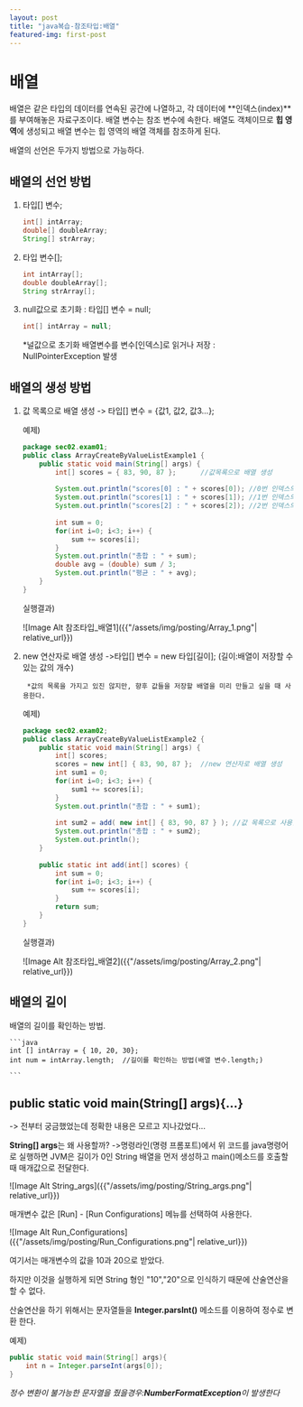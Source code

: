 ```yaml
---
layout: post
title: "java복습-참조타입:배열"
featured-img: first-post
---
```

# 배열
배열은 같은 타입의 데이터를 연속된 공간에 나열하고, 각 데이터에 **인덱스(index)**를 부여해놓은 자료구조이다.
배열 변수는 참조 변수에 속한다. 배열도 객체이므로 **힙 영역**에 생성되고 배열 변수는 힙 영역의 배열 객체를 참조하게 된다.

배열의 선언은 두가지 방법으로 가능하다.

## 배열의 선언 방법

1. 타입[] 변수;

    ```java
    int[] intArray;
    double[] doubleArray;
    String[] strArray;
    ```

1. 타입 변수[];

    ```java
    int intArray[];
    double doubleArray[];
    String strArray[];
    ```

1. null값으로 초기화 : 타입[] 변수 = null;

    ```java
    int[] intArray = null;
    ```
    *널값으로 초기화 배열변수를 변수[인덱스]로 읽거나 저장 : NullPointerException 발생

## 배열의 생성 방법

1. 값 목록으로 배열 생성
    -> 타입[] 변수 = {값1, 값2, 값3...};

    예제)

    ```java
    package sec02.exam01;
    public class ArrayCreateByValueListExample1 {
        public static void main(String[] args) {
            int[] scores = { 83, 90, 87 };      //값목록으로 배열 생성
            
            System.out.println("scores[0] : " + scores[0]); //0번 인덱스의 값
            System.out.println("scores[1] : " + scores[1]); //1번 인덱스의 값
            System.out.println("scores[2] : " + scores[2]); //2번 인덱스의 값
            
            int sum = 0;
            for(int i=0; i<3; i++) {
                sum += scores[i];
            }
            System.out.println("총합 : " + sum);		
            double avg = (double) sum / 3;
            System.out.println("평균 : " + avg);
        }
    }

    ```
    실행결과)

    ![Image Alt 참조타입_배열1]({{"/assets/img/posting/Array_1.png"| relative_url}})

1. new 연산자로 배열 생성
    ->타입[] 변수 = new 타입[길이]; (길이:배열이 저장할 수 있는 값의 개수)

        *값의 목록을 가지고 있진 않지만, 향후 값들을 저장할 배열을 미리 만들고 싶을 때 사용한다.

    예제)

    ```java
    package sec02.exam02;
    public class ArrayCreateByValueListExample2 {
        public static void main(String[] args) {
            int[] scores;
            scores = new int[] { 83, 90, 87 };	//new 연산자로 배열 생성
            int sum1 = 0;
            for(int i=0; i<3; i++) {
                sum1 += scores[i];
            }
            System.out.println("총합 : " + sum1);	
            
            int sum2 = add( new int[] { 83, 90, 87 } );	//값 목록으로 사용한 배열은 add()사용 불가
            System.out.println("총합 : " + sum2);	
            System.out.println();
        }
        
        public static int add(int[] scores) {
            int sum = 0;
            for(int i=0; i<3; i++) {
                sum += scores[i];
            }
            return sum;
        }
    }

    ```    
    실행결과)

     ![Image Alt 참조타입_배열2]({{"/assets/img/posting/Array_2.png"| relative_url}})

## 배열의 길이

배열의 길이를 확인하는 방법.

    ```java
    int [] intArray = { 10, 20, 30};
    int num = intArray.length;  //길이를 확인하는 방법(배열 변수.length;)

    ```

## public static void main(String[] args){...}    

-> 전부터 궁금했었는데 정확한 내용은 모르고 지나갔었다...

**String[] args**는 왜 사용할까?
->명령라인(명령 프롬포트)에서 위 코드를 java명령어로 실행하면 JVM은 길이가 0인 String 배열을 먼저 생성하고 main()메소드를 호출할 때 매개값으로 전달한다.

![Image Alt String_args]({{"/assets/img/posting/String_args.png"| relative_url}})

매개변수 값은 [Run] - [Run Configurations] 메뉴를 선택하여 사용한다.

![Image Alt Run_Configurations]({{"/assets/img/posting/Run_Configurations.png"| relative_url}})

여기서는 매개변수의 값을 10과 20으로 받았다.
    
하지만 이것을 실행하게 되면 String 형인 "10","20"으로 인식하기 때문에 산술연산을 할 수 없다.

산술연산을 하기 위해서는 문자열들을 **Integer.parsInt()** 메소드를 이용하여 정수로 변환 한다.

예제)
```java
public static void main(String[] args){
    int n = Integer.parseInt(args[0]);
}
```
*정수 변환이 불가능한 문자열을 줬을경우:**NumberFormatException**이 발생한다*

